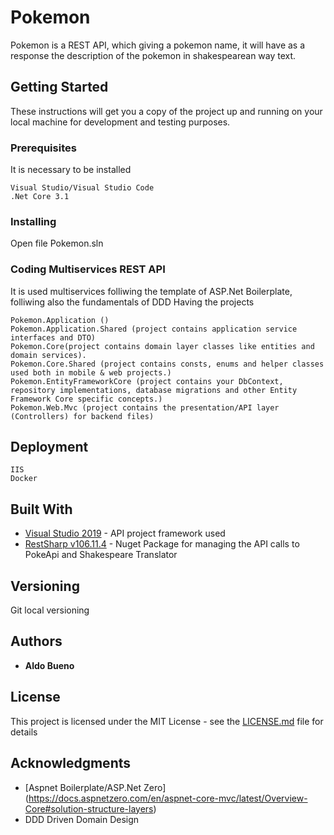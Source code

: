 # Pokemon

Pokemon is a REST API, which giving a pokemon name, it will have as a response the description of the pokemon in shakespearean way text.


## Getting Started

These instructions will get you a copy of the project up and running on your local machine for development and testing purposes. 

### Prerequisites

It is necessary to be installed

```
Visual Studio/Visual Studio Code
.Net Core 3.1
```

### Installing

Open file Pokemon.sln


### Coding Multiservices REST API

It is used multiservices folliwing the template of ASP.Net Boilerplate, folliwing also the fundamentals of DDD
Having the projects

```
Pokemon.Application ()
Pokemon.Application.Shared (project contains application service interfaces and DTO)
Pokemon.Core(project contains domain layer classes like entities and domain services).
Pokemon.Core.Shared (project contains consts, enums and helper classes used both in mobile & web projects.)
Pokemon.EntityFrameworkCore (project contains your DbContext, repository implementations, database migrations and other Entity Framework Core specific concepts.)
Pokemon.Web.Mvc (project contains the presentation/API layer (Controllers) for backend files)
```

## Deployment
```
IIS
Docker
```
## Built With
* [Visual Studio 2019](https://visualstudio.microsoft.com/vs/) - API project framework used
* [RestSharp v106.11.4](https://restsharp.dev/) - Nuget Package for managing the API calls to PokeApi and Shakespeare Translator


## Versioning

Git local versioning 

## Authors

* **Aldo Bueno** 

## License

This project is licensed under the MIT License - see the [LICENSE.md](LICENSE.md) file for details

## Acknowledgments
* [Aspnet Boilerplate/ASP.Net Zero] (https://docs.aspnetzero.com/en/aspnet-core-mvc/latest/Overview-Core#solution-structure-layers)
* DDD Driven Domain Design
